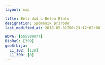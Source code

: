 ```yaml
---
layout: map

title: Beli dud u Belom Blatu
designation: Spomenik prirode
last_modified_at: 2018-05-31T00:23:12+02:00

WDPA: [555589077]
BioRaS: [399]
geoSrbija:
  L1_182: [128]
  L1_300: [8]
---
```

